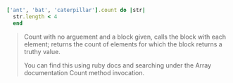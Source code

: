 ```ruby
['ant', 'bat', 'caterpillar'].count do |str|
  str.length < 4
  end
```

> Count with no arguement and a block given, calls the block with each element;
> returns the count of elements for which the block returns a truthy value.
>
> You can find this using ruby docs and searching under the Array documentation
> Count method invocation.
